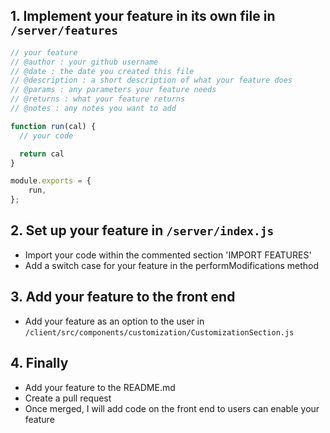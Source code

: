 ## 1. Implement your feature in its own file in ```/server/features```
```js
// your feature
// @author : your github username
// @date : the date you created this file
// @description : a short description of what your feature does
// @params : any parameters your feature needs
// @returns : what your feature returns
// @notes : any notes you want to add

function run(cal) {
  // your code

  return cal
}

module.exports = {
    run,
};
```

## 2. Set up your feature in ```/server/index.js```
- Import your code within the commented section 'IMPORT FEATURES'
- Add a switch case for your feature in the performModifications method

## 3. Add your feature to the front end
- Add your feature as an option to the user in ```/client/src/components/customization/CustomizationSection.js```

## 4. Finally
- Add your feature to the README.md
- Create a pull request
- Once merged, I will add code on the front end to users can enable your feature